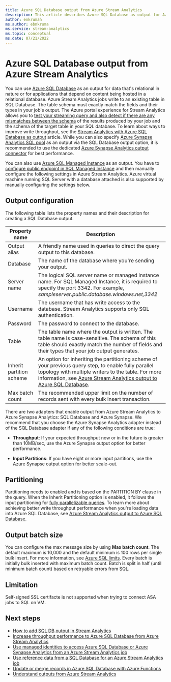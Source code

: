 ```yaml
---
title: Azure SQL Database output from Azure Stream Analytics
description: This article describes Azure SQL Database as output for Azure Stream Analytics.
author: enkrumah
ms.author: ebnkruma
ms.service: stream-analytics
ms.topic: conceptual
ms.date: 07/21/2022
---
```


# Azure SQL Database output from Azure Stream Analytics

You can use [Azure SQL Database](https://azure.microsoft.com/services/sql-database/) as an output for data that's relational in nature or for applications that depend on content being hosted in a relational database. Azure Stream Analytics jobs write to an existing table in SQL Database. The table schema must exactly match the fields and their types in your job's output. The Azure portal experience for Stream Analytics allows you to [test your streaming query and also detect if there are any mismatches between the schema](sql-db-table.md) of the results produced by your job and the schema of the target table in your SQL database. To learn about ways to improve write throughput, see the [Stream Analytics with Azure SQL Database as output](stream-analytics-sql-output-perf.md) article. While you can also specify [Azure Synapse Analytics SQL pool](https://azure.microsoft.com/documentation/services/sql-data-warehouse/) as an output via the SQL Database output option, it is recommended to use the dedicated [Azure Synapse Analytics output connector](azure-synapse-analytics-output.md) for best performance.

You can also use [Azure SQL Managed Instance](/azure/azure-sql/managed-instance/sql-managed-instance-paas-overview) as an output. You have to [configure public endpoint in SQL Managed Instance](/azure/azure-sql/managed-instance/public-endpoint-configure) and then manually configure the following settings in Azure Stream Analytics. Azure virtual machine running SQL Server with a database attached is also supported by manually configuring the settings below.

## Output configuration

The following table lists the property names and their description for creating a SQL Database output.

| Property name | Description |
| --- | --- |
| Output alias |A friendly name used in queries to direct the query output to this database. |
| Database | The name of the database where you're sending your output. |
| Server name | The logical SQL server name or managed instance name. For SQL Managed Instance, it is required to specify the port 3342. For example, *sampleserver.public.database.windows.net,3342* |
| Username | The username that has write access to the database. Stream Analytics supports only SQL authentication. |
| Password | The password to connect to the database. |
| Table | The table name where the output is written. The table name is case-sensitive. The schema of this table should exactly match the number of fields and their types that your job output generates. |
|Inherit partition scheme| An option for inheriting the partitioning scheme of your previous query step, to enable fully parallel topology with multiple writers to the table. For more information, see [Azure Stream Analytics output to Azure SQL Database](stream-analytics-sql-output-perf.md).|
|Max batch count| The recommended upper limit on the number of records sent with every bulk insert transaction.|

There are two adapters that enable output from Azure Stream Analytics to Azure Synapse Analytics: SQL Database and Azure Synapse. We recommend that you choose the Azure Synapse Analytics adapter instead of the SQL Database adapter if any of the following conditions are true:

* **Throughput**: If your expected throughput now or in the future is greater than 10MB/sec, use the Azure Synapse output option for better performance.

* **Input Partitions**: If you have eight or more input partitions, use the Azure Synapse output option for better scale-out.

## Partitioning

Partitioning needs to enabled and is based on the PARTITION BY clause in the query. When the Inherit Partitioning option is enabled, it follows the input partitioning for [fully parallelizable queries](stream-analytics-scale-jobs.md). To learn more about achieving better write throughput performance when you're loading data into Azure SQL Database, see [Azure Stream Analytics output to Azure SQL Database](stream-analytics-sql-output-perf.md).

## Output batch size

You can configure the max message size by using **Max batch count**. The default maximum is 10,000 and the default minimum is 100 rows per single bulk insert. For more information, see [Azure SQL limits](/azure/azure-sql/database/resource-limits-logical-server). Every batch is initially bulk inserted with maximum batch count. Batch is split in half (until minimum batch count) based on retryable errors from SQL.

## Limitation

Self-signed SSL certifacte is not supported when trying to connect ASA jobs to SQL on VM.

## Next steps

* [How to add SQL DB output in Stream Analytics](sql-db-table.md) 
* [Increase throughput performance to Azure SQL Database from Azure Stream Analytics](stream-analytics-sql-output-perf.md)
* [Use managed identities to access Azure SQL Database or Azure Synapse Analytics from an Azure Stream Analytics job](./sql-database-output-managed-identity.md)
* [Use reference data from a SQL Database for an Azure Stream Analytics job](sql-reference-data.md)
* [Update or merge records in Azure SQL Database with Azure Functions](sql-database-upsert.md)
* [Understand outputs from Azure Stream Analytics](stream-analytics-define-outputs.md)
